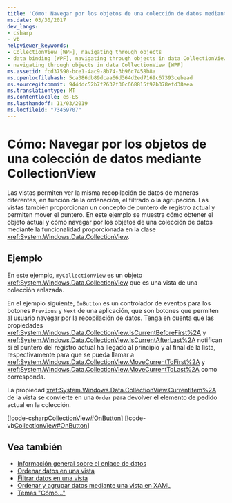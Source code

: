 ```yaml
---
title: 'Cómo: Navegar por los objetos de una colección de datos mediante CollectionView'
ms.date: 03/30/2017
dev_langs:
- csharp
- vb
helpviewer_keywords:
- CollectionView [WPF], navigating through objects
- data binding [WPF], navigating through objects in data CollectionView
- navigating through objects in data CollectionView [WPF]
ms.assetid: fcd37590-bce1-4ac9-8b74-3b96c7458b8a
ms.openlocfilehash: 5ca386db89dcaa66d364d2ed7169c67393cebead
ms.sourcegitcommit: 944ddc52b7f2632f30c668815f92b378efd38eea
ms.translationtype: MT
ms.contentlocale: es-ES
ms.lasthandoff: 11/03/2019
ms.locfileid: "73459707"
---
```

# <a name="how-to-navigate-through-the-objects-in-a-data-collectionview"></a>Cómo: Navegar por los objetos de una colección de datos mediante CollectionView
Las vistas permiten ver la misma recopilación de datos de maneras diferentes, en función de la ordenación, el filtrado o la agrupación. Las vistas también proporcionan un concepto de puntero de registro actual y permiten mover el puntero. En este ejemplo se muestra cómo obtener el objeto actual y cómo navegar por los objetos de una colección de datos mediante la funcionalidad proporcionada en la clase <xref:System.Windows.Data.CollectionView>.  
  
## <a name="example"></a>Ejemplo  
 En este ejemplo, `myCollectionView` es un objeto <xref:System.Windows.Data.CollectionView> que es una vista de una colección enlazada.  
  
 En el ejemplo siguiente, `OnButton` es un controlador de eventos para los botones `Previous` y `Next` de una aplicación, que son botones que permiten al usuario navegar por la recopilación de datos. Tenga en cuenta que las propiedades <xref:System.Windows.Data.CollectionView.IsCurrentBeforeFirst%2A> y <xref:System.Windows.Data.CollectionView.IsCurrentAfterLast%2A> notifican si el puntero del registro actual ha llegado al principio y al final de la lista, respectivamente para que se pueda llamar a <xref:System.Windows.Data.CollectionView.MoveCurrentToFirst%2A> y <xref:System.Windows.Data.CollectionView.MoveCurrentToLast%2A> como corresponda.  
  
 La propiedad <xref:System.Windows.Data.CollectionView.CurrentItem%2A> de la vista se convierte en una `Order` para devolver el elemento de pedido actual en la colección.  
  
 [!code-csharp[CollectionView#OnButton](~/samples/snippets/csharp/VS_Snippets_Wpf/CollectionView/CSharp/Page1.xaml.cs#onbutton)]
 [!code-vb[CollectionView#OnButton](~/samples/snippets/visualbasic/VS_Snippets_Wpf/CollectionView/VisualBasic/Page1.xaml.vb#onbutton)]  
  
## <a name="see-also"></a>Vea también

- [Información general sobre el enlace de datos](../../../desktop-wpf/data/data-binding-overview.md)
- [Ordenar datos en una vista](how-to-sort-data-in-a-view.md)
- [Filtrar datos en una vista](how-to-filter-data-in-a-view.md)
- [Ordenar y agrupar datos mediante una vista en XAML](how-to-sort-and-group-data-using-a-view-in-xaml.md)
- [Temas "Cómo..."](data-binding-how-to-topics.md)
